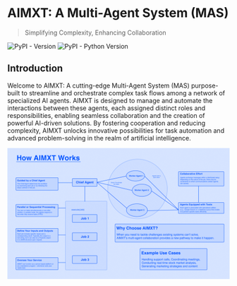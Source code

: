 # AIMXT: A Multi-Agent System (MAS)

> Simplifying Complexity, Enhancing Collaboration

![PyPI - Version](https://img.shields.io/badge/pypi-v0.16.22-orange) ![PyPI - Python Version](https://img.shields.io/badge/python-3.12-blue)

## Introduction


Welcome to AIMXT: A cutting-edge Multi-Agent System (MAS) purpose-built to streamline and orchestrate complex task flows among a network of specialized AI agents. AIMXT is designed to manage and automate the interactions between these agents, each assigned distinct roles and responsibilities, enabling seamless collaboration and the creation of powerful AI-driven solutions. By fostering cooperation and reducing complexity, AIMXT unlocks innovative possibilities for task automation and advanced problem-solving in the realm of artificial intelligence.

![AIMXT Architecture](../contents/images/img.png)
